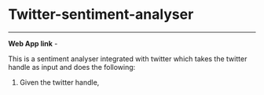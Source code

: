 # Twitter-sentiment-analyser

******

**Web App link** - 

This is a sentiment analyser integrated with twitter which takes the twitter handle as input and does the following:

1. Given the twitter handle, 